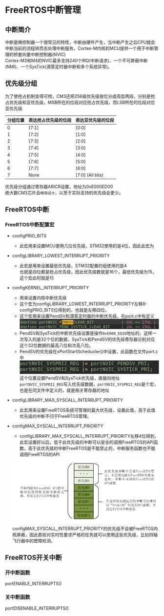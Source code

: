 # FreeRTOS中断管理
## 中断简介
中断是微控制器一个很常见的特性，中断由硬件产生，当中断产生之后CPU就会中断当前的流程转而去处理中断服务，Cortex-M内核的MCU提供一个用于中断管理的桥套向量中断控制器(NVIC)  
Cortex-M3和M4的NVIC最多支持240个IRQ(中断请求)、一个不可屏蔽中断(NMI)、一个SysTick(滴答定时器中断和多个系统异常)。  

## 优先级分组
为了使抢占机制变得可控，CM3还把256级优先级按位分成高低两段，分别是抢占优先级和亚优先级，MSB所在的位段对应抢占优先级，而LSB所在的位段对应亚优先级  

| 分组位置 | 表达抢占优先级的位段 | 表达亚优先级的位段 |
| -------- | -------------------- | ------------------ |
| 0        | [7:1]                | [0:0]              |
| 1        | [7:2]                | [1:0]              |
| 2        | [7:3]                | [2:0]              |
| 3        | [7:4]                | [3:0]              |
| 4        | [7:5]                | [4:0]              |
| 5        | [7:6]                | [5:0]              |
| 6        | [7:7]                | [6:0]              |
| 7        | None                 | [7:0] (All bits)   | 

优先级分组通过寄存器ARICR设置，地址为0xE000ED00  
绝大数CM3芯片会`精简设计`，以至于实际支持的优先级会更少。  


## FreeRTOS中断
### FreeRTOS中断配置宏
+ configPRIO_BITS
	+ 此宏用来设置MCU使用几位优先级，STM32使用的是4位，因此此宏为
+ configLIBRARY_LOWEST_INTERRUPT_PRIORITY
	+ 此宏是用来设置最低优先级，STM32配置的组使用的是4</br>也就是四位都是抢占优先级，因此优先级数就是16个，最低优先级为15，这个宏此时就是15
+ configKERNEL_INTERRUPT_PRIORITY
	+ 用来设置内核中断优先级
	+ 这个宏为configLIBRARY_LOWEST_INTERRUPT_PRIORITY左移8-configPRIO_BITS位得到的，也就是左移四位。
	+ 这个宏用来设置PendSV和滴答定时器的中断优先级，在port.c中有定义
	![Pasted image 20210714181125](../../../../../pictures/Pasted%20image%2020210714181125.png)
	+ PendSV和SysTick的中断优先级设置是操作`0xE000_ED20`地址的，这样一次写入的是32个位的数据，SysTick和PendSV的优先级寄存器分别对应这个32位数据的最高八位和次高八位。
	+ PendSV的优先级在xPortStartScheducler()中设置，此函数在文件port.c中
	![Pasted image 20210714181702](../../../../../pictures/Pasted%20image%2020210714181702.png)
	这个位置设置PendSV和SysTick优先级，直接向地址`portNVIC_SYSPRI2_REG`写入优先级数据，`portNVIC_SYSPRI2_REG`是个宏，也是在同文件中定义的，就是相关寄存器的地址
	
+ configLIBRARY_MAX_SYSCALL_INTERRUPT_PRIORITY
	+ 此宏用来设置FreeRTOS系统可管理的最大优先级，设置此值，高于此值优先级的中断不归于FreeRTOS管理。
+ configMAX_SYSCALL_INTERRUPT_PRIORITY
	+ configLIBRARY_MAX_SYSCALL_INTERRUPT_PRIORITY左移4位得到，此宏设置好以后，低于此优先级的中断可以安全的调用FreeRTOS的API函数，高于此优先级的中断FreeRTOS是不能禁止的，中断服务函数也不能调用FreeRTOS的API

	![Pasted image 20210714182449](../../../../../pictures/Pasted%20image%2020210714182449.png)
	
	configMAX_SYSCALL_INTERRUPT_PRIORITY的优先级不会被FreeRTOS内核屏蔽，因此那些对实时性要求严格的任务就可以使用这些优先级，比如四轴飞行器中的壁障检测。
## FreeRTOS开关中断

### 开中断函数
portENABLE_INTERRUPTS()

### 关中断函数
portDISENABLE_INTERRUPTS()


